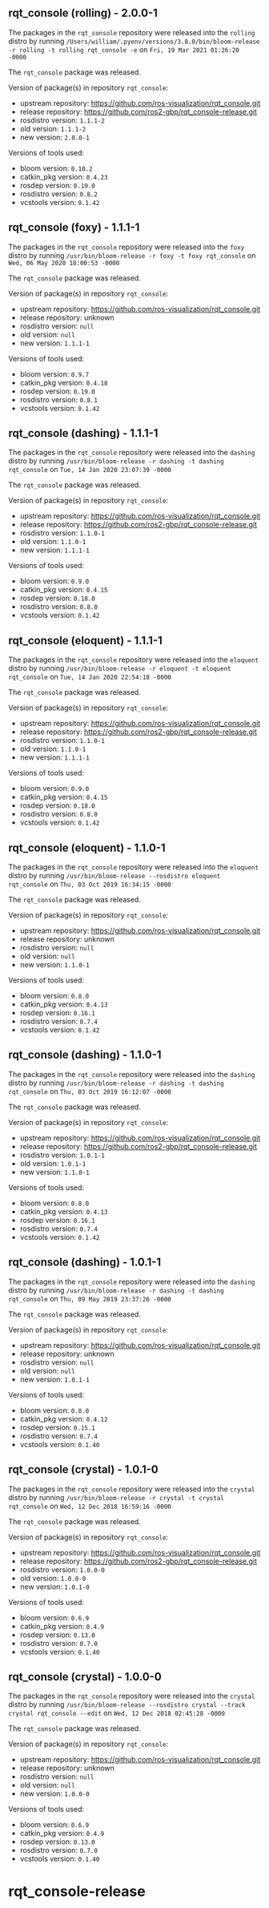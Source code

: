 ## rqt_console (rolling) - 2.0.0-1

The packages in the `rqt_console` repository were released into the `rolling` distro by running `/Users/william/.pyenv/versions/3.8.0/bin/bloom-release -r rolling -t rolling rqt_console -e` on `Fri, 19 Mar 2021 01:26:20 -0000`

The `rqt_console` package was released.

Version of package(s) in repository `rqt_console`:

- upstream repository: https://github.com/ros-visualization/rqt_console.git
- release repository: https://github.com/ros2-gbp/rqt_console-release.git
- rosdistro version: `1.1.1-2`
- old version: `1.1.1-2`
- new version: `2.0.0-1`

Versions of tools used:

- bloom version: `0.10.2`
- catkin_pkg version: `0.4.23`
- rosdep version: `0.19.0`
- rosdistro version: `0.8.2`
- vcstools version: `0.1.42`


## rqt_console (foxy) - 1.1.1-1

The packages in the `rqt_console` repository were released into the `foxy` distro by running `/usr/bin/bloom-release -r foxy -t foxy rqt_console` on `Wed, 06 May 2020 18:00:53 -0000`

The `rqt_console` package was released.

Version of package(s) in repository `rqt_console`:

- upstream repository: https://github.com/ros-visualization/rqt_console.git
- release repository: unknown
- rosdistro version: `null`
- old version: `null`
- new version: `1.1.1-1`

Versions of tools used:

- bloom version: `0.9.7`
- catkin_pkg version: `0.4.18`
- rosdep version: `0.19.0`
- rosdistro version: `0.8.1`
- vcstools version: `0.1.42`


## rqt_console (dashing) - 1.1.1-1

The packages in the `rqt_console` repository were released into the `dashing` distro by running `/usr/bin/bloom-release -r dashing -t dashing rqt_console` on `Tue, 14 Jan 2020 23:07:39 -0000`

The `rqt_console` package was released.

Version of package(s) in repository `rqt_console`:

- upstream repository: https://github.com/ros-visualization/rqt_console.git
- release repository: https://github.com/ros2-gbp/rqt_console-release.git
- rosdistro version: `1.1.0-1`
- old version: `1.1.0-1`
- new version: `1.1.1-1`

Versions of tools used:

- bloom version: `0.9.0`
- catkin_pkg version: `0.4.15`
- rosdep version: `0.18.0`
- rosdistro version: `0.8.0`
- vcstools version: `0.1.42`


## rqt_console (eloquent) - 1.1.1-1

The packages in the `rqt_console` repository were released into the `eloquent` distro by running `/usr/bin/bloom-release -r eloquent -t eloquent rqt_console` on `Tue, 14 Jan 2020 22:54:18 -0000`

The `rqt_console` package was released.

Version of package(s) in repository `rqt_console`:

- upstream repository: https://github.com/ros-visualization/rqt_console.git
- release repository: https://github.com/ros2-gbp/rqt_console-release.git
- rosdistro version: `1.1.0-1`
- old version: `1.1.0-1`
- new version: `1.1.1-1`

Versions of tools used:

- bloom version: `0.9.0`
- catkin_pkg version: `0.4.15`
- rosdep version: `0.18.0`
- rosdistro version: `0.8.0`
- vcstools version: `0.1.42`


## rqt_console (eloquent) - 1.1.0-1

The packages in the `rqt_console` repository were released into the `eloquent` distro by running `/usr/bin/bloom-release --rosdistro eloquent rqt_console` on `Thu, 03 Oct 2019 16:34:15 -0000`

The `rqt_console` package was released.

Version of package(s) in repository `rqt_console`:

- upstream repository: https://github.com/ros-visualization/rqt_console.git
- release repository: unknown
- rosdistro version: `null`
- old version: `null`
- new version: `1.1.0-1`

Versions of tools used:

- bloom version: `0.8.0`
- catkin_pkg version: `0.4.13`
- rosdep version: `0.16.1`
- rosdistro version: `0.7.4`
- vcstools version: `0.1.42`


## rqt_console (dashing) - 1.1.0-1

The packages in the `rqt_console` repository were released into the `dashing` distro by running `/usr/bin/bloom-release -r dashing -t dashing rqt_console` on `Thu, 03 Oct 2019 16:12:07 -0000`

The `rqt_console` package was released.

Version of package(s) in repository `rqt_console`:

- upstream repository: https://github.com/ros-visualization/rqt_console.git
- release repository: https://github.com/ros2-gbp/rqt_console-release.git
- rosdistro version: `1.0.1-1`
- old version: `1.0.1-1`
- new version: `1.1.0-1`

Versions of tools used:

- bloom version: `0.8.0`
- catkin_pkg version: `0.4.13`
- rosdep version: `0.16.1`
- rosdistro version: `0.7.4`
- vcstools version: `0.1.42`


## rqt_console (dashing) - 1.0.1-1

The packages in the `rqt_console` repository were released into the `dashing` distro by running `/usr/bin/bloom-release -r dashing -t dashing rqt_console` on `Thu, 09 May 2019 23:37:26 -0000`

The `rqt_console` package was released.

Version of package(s) in repository `rqt_console`:

- upstream repository: https://github.com/ros-visualization/rqt_console.git
- release repository: unknown
- rosdistro version: `null`
- old version: `null`
- new version: `1.0.1-1`

Versions of tools used:

- bloom version: `0.8.0`
- catkin_pkg version: `0.4.12`
- rosdep version: `0.15.1`
- rosdistro version: `0.7.4`
- vcstools version: `0.1.40`


## rqt_console (crystal) - 1.0.1-0

The packages in the `rqt_console` repository were released into the `crystal` distro by running `/usr/bin/bloom-release -r crystal -t crystal rqt_console` on `Wed, 12 Dec 2018 16:59:16 -0000`

The `rqt_console` package was released.

Version of package(s) in repository `rqt_console`:

- upstream repository: https://github.com/ros-visualization/rqt_console.git
- release repository: https://github.com/ros2-gbp/rqt_console-release.git
- rosdistro version: `1.0.0-0`
- old version: `1.0.0-0`
- new version: `1.0.1-0`

Versions of tools used:

- bloom version: `0.6.9`
- catkin_pkg version: `0.4.9`
- rosdep version: `0.13.0`
- rosdistro version: `0.7.0`
- vcstools version: `0.1.40`


## rqt_console (crystal) - 1.0.0-0

The packages in the `rqt_console` repository were released into the `crystal` distro by running `/usr/bin/bloom-release --rosdistro crystal --track crystal rqt_console --edit` on `Wed, 12 Dec 2018 02:45:28 -0000`

The `rqt_console` package was released.

Version of package(s) in repository `rqt_console`:

- upstream repository: https://github.com/ros-visualization/rqt_console.git
- release repository: unknown
- rosdistro version: `null`
- old version: `null`
- new version: `1.0.0-0`

Versions of tools used:

- bloom version: `0.6.9`
- catkin_pkg version: `0.4.9`
- rosdep version: `0.13.0`
- rosdistro version: `0.7.0`
- vcstools version: `0.1.40`


# rqt_console-release